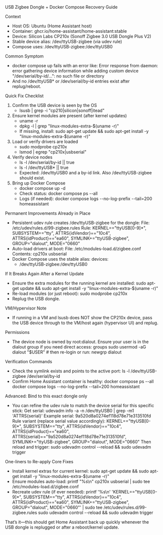 USB Zigbee Dongle + Docker Compose Recovery Guide

Context
- Host OS: Ubuntu (Home Assistant host)
- Container: ghcr.io/home-assistant/home-assistant:stable
- Device: Silicon Labs CP210x (Sonoff Zigbee 3.0 USB Dongle Plus V2)
- Stable device alias: /dev/ttyUSB-zigbee (via udev rule)
- Compose uses: /dev/ttyUSB-zigbee:/dev/ttyUSB0

Common Symptom
- docker compose up fails with an error like:
  Error response from daemon: error gathering device information while adding custom device "/dev/serial/by-id/...": no such file or directory
- And no /dev/ttyUSB* or /dev/serial/by-id entries exist after replug/reboot.

Quick Fix Checklist
1) Confirm the USB device is seen by the OS
   - lsusb | grep -i "cp210\|silicon\|sonoff\|itead"
2) Ensure kernel modules are present (after kernel updates)
   - uname -r
   - dpkg -l | grep "linux-modules-extra-$(uname -r)"
   - If missing, install: sudo apt-get update && sudo apt-get install -y "linux-modules-extra-$(uname -r)"
3) Load or verify drivers are loaded
   - sudo modprobe cp210x
   - lsmod | egrep "cp210x|usbserial"
4) Verify device nodes
   - ls -l /dev/serial/by-id || true
   - ls -l /dev/ttyUSB* || true
   - Expected: /dev/ttyUSB0 and a by-id link. Also /dev/ttyUSB-zigbee should exist.
5) Bring up Docker Compose
   - docker compose up -d
   - Check status: docker compose ps --all
   - Logs (if needed): docker compose logs --no-log-prefix --tail=200 homeassistant

Permanent Improvements Already in Place
- Persistent udev rule creates /dev/ttyUSB-zigbee for the dongle:
  File: /etc/udev/rules.d/99-zigbee.rules
  Rule:
  KERNEL=="ttyUSB[0-9]*", SUBSYSTEM=="tty", ATTRS{idVendor}=="10c4", ATTRS{idProduct}=="ea60", SYMLINK+="ttyUSB-zigbee", GROUP="dialout", MODE="0660"
- Auto-load drivers at boot:
  File: /etc/modules-load.d/zigbee.conf
  Contents:
  cp210x
  usbserial
- Docker Compose uses the stable alias:
  devices:
    - /dev/ttyUSB-zigbee:/dev/ttyUSB0

If It Breaks Again After a Kernel Update
- Ensure the extra modules for the running kernel are installed:
  sudo apt-get update && sudo apt-get install -y "linux-modules-extra-$(uname -r)"
- Re-load modules (or just reboot):
  sudo modprobe cp210x
- Replug the USB dongle.

VM/Hypervisor Note
- If running in a VM and lsusb does NOT show the CP210x device, pass the USB device through to the VM/host again (hypervisor UI) and replug.

Permissions
- The device node is owned by root:dialout. Ensure your user is in the dialout group if you need direct access:
  groups
  sudo usermod -aG dialout "$USER"  # then re-login or run: newgrp dialout

Verification Commands
- Check the symlink exists and points to the active port:
  ls -l /dev/ttyUSB-zigbee /dev/serial/by-id
- Confirm Home Assistant container is healthy:
  docker compose ps --all
  docker compose logs --no-log-prefix --tail=200 homeassistant

Advanced: Bind to this exact dongle only
- You can refine the udev rule to match the device serial for this specific stick:
  Get serial:
    udevadm info -a -n /dev/ttyUSB0 | grep -m1 'ATTRS{serial}'
  Example serial: 9a520d8a0274ef118d78e71e313510fd
  Rule variant (replace serial value accordingly):
  KERNEL=="ttyUSB[0-9]*", SUBSYSTEM=="tty", ATTRS{idVendor}=="10c4", ATTRS{idProduct}=="ea60", ATTRS{serial}=="9a520d8a0274ef118d78e71e313510fd", SYMLINK+="ttyUSB-zigbee", GROUP="dialout", MODE="0660"
  Then reload and trigger:
    sudo udevadm control --reload && sudo udevadm trigger

One-liners to Re-apply Core Fixes
- Install kernel extras for current kernel:
  sudo apt-get update && sudo apt-get install -y "linux-modules-extra-$(uname -r)"
- Ensure modules auto-load:
  printf "%s\n" cp210x usbserial | sudo tee /etc/modules-load.d/zigbee.conf
- Recreate udev rule (if ever needed):
  printf '%s\n' 'KERNEL=="ttyUSB[0-9]*", SUBSYSTEM=="tty", ATTRS{idVendor}=="10c4", ATTRS{idProduct}=="ea60", SYMLINK+="ttyUSB-zigbee", GROUP="dialout", MODE="0660"' | sudo tee /etc/udev/rules.d/99-zigbee.rules
  sudo udevadm control --reload && sudo udevadm trigger

That’s it—this should get Home Assistant back up quickly whenever the USB dongle is replugged or after a reboot/kernel update.

